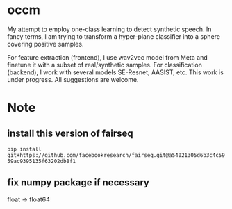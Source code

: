 # occm
My attempt to employ one-class learning to detect synthetic speech.
In fancy terms, I am trying to transform a hyper-plane classifier into a sphere covering positive samples.

For feature extraction (frontend), I use wav2vec model from Meta and finetune it with a subset of real/synthetic samples.
For classification (backend), I work with several models SE-Resnet, AASIST, etc. 
This work is under progress. All suggestions are welcome.

# Note

## install this version of fairseq
`pip install git+https://github.com/facebookresearch/fairseq.git@a54021305d6b3c4c5959ac9395135f63202db8f1`

## fix numpy package if necessary
float -> float64
